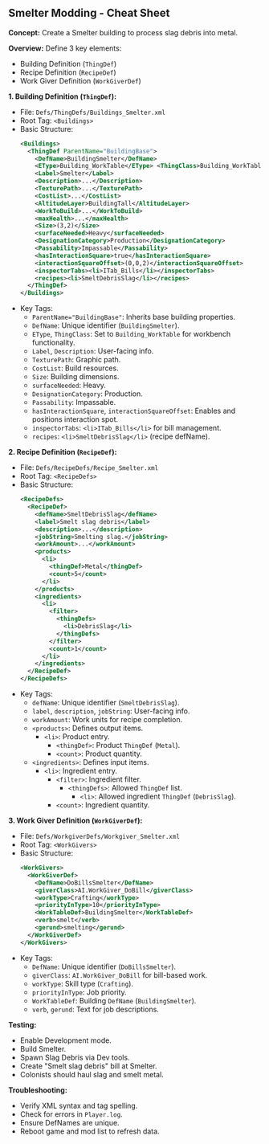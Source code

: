 ## Smelter Modding - Cheat Sheet

**Concept:** Create a Smelter building to process slag debris into metal.

**Overview:** Define 3 key elements:
- Building Definition (`ThingDef`)
- Recipe Definition (`RecipeDef`)
- Work Giver Definition (`WorkGiverDef`)

**1. Building Definition (`ThingDef`):**
   - File: `Defs/ThingDefs/Buildings_Smelter.xml`
   - Root Tag: `<Buildings>`
   - Basic Structure:
     ```xml
     <Buildings>
       <ThingDef ParentName="BuildingBase">
         <DefName>BuildingSmelter</DefName>
         <EType>Building_WorkTable</EType> <ThingClass>Building_WorkTable</ThingClass>
         <Label>Smelter</Label>
         <Description>...</Description>
         <TexturePath>...</TexturePath>
         <CostList>...</CostList>
         <AltitudeLayer>BuildingTall</AltitudeLayer>
         <WorkToBuild>...</WorkToBuild>
         <maxHealth>...</maxHealth>
         <Size>(3,2)</Size>
         <surfaceNeeded>Heavy</surfaceNeeded>
         <DesignationCategory>Production</DesignationCategory>
         <Passability>Impassable</Passability>
         <hasInteractionSquare>true</hasInteractionSquare>
         <interactionSquareOffset>(0,0,2)</interactionSquareOffset>
         <inspectorTabs><li>ITab_Bills</li></inspectorTabs>
         <recipes><li>SmeltDebrisSlag</li></recipes>
       </ThingDef>
     </Buildings>
     ```
   - Key Tags:
     - `ParentName="BuildingBase"`: Inherits base building properties.
     - `DefName`: Unique identifier (`BuildingSmelter`).
     - `EType`, `ThingClass`: Set to `Building_WorkTable` for workbench functionality.
     - `Label`, `Description`: User-facing info.
     - `TexturePath`: Graphic path.
     - `CostList`: Build resources.
     - `Size`: Building dimensions.
     - `surfaceNeeded`: Heavy.
     - `DesignationCategory`: Production.
     - `Passability`: Impassable.
     - `hasInteractionSquare`, `interactionSquareOffset`: Enables and positions interaction spot.
     - `inspectorTabs`: `<li>ITab_Bills</li>` for bill management.
     - `recipes`: `<li>SmeltDebrisSlag</li>` (recipe defName).

**2. Recipe Definition (`RecipeDef`):**
   - File: `Defs/RecipeDefs/Recipe_Smelter.xml`
   - Root Tag: `<RecipeDefs>`
   - Basic Structure:
     ```xml
     <RecipeDefs>
       <RecipeDef>
         <defName>SmeltDebrisSlag</defName>
         <label>Smelt slag debris</label>
         <description>...</description>
         <jobString>Smelting slag.</jobString>
         <workAmount>...</workAmount>
         <products>
           <li>
             <thingDef>Metal</thingDef>
             <count>5</count>
           </li>
         </products>
         <ingredients>
           <li>
             <filter>
               <thingDefs>
                 <li>DebrisSlag</li>
               </thingDefs>
             </filter>
             <count>1</count>
           </li>
         </ingredients>
       </RecipeDef>
     </RecipeDefs>
     ```
   - Key Tags:
     - `defName`: Unique identifier (`SmeltDebrisSlag`).
     - `label`, `description`, `jobString`: User-facing info.
     - `workAmount`: Work units for recipe completion.
     - `<products>`: Defines output items.
       - `<li>`: Product entry.
         - `<thingDef>`: Product `ThingDef` (`Metal`).
         - `<count>`: Product quantity.
     - `<ingredients>`: Defines input items.
       - `<li>`: Ingredient entry.
         - `<filter>`: Ingredient filter.
           - `<thingDefs>`: Allowed `ThingDef` list.
             - `<li>`: Allowed ingredient `ThingDef` (`DebrisSlag`).
         - `<count>`: Ingredient quantity.

**3. Work Giver Definition (`WorkGiverDef`):**
   - File: `Defs/WorkgiverDefs/Workgiver_Smelter.xml`
   - Root Tag: `<WorkGivers>`
   - Basic Structure:
     ```xml
     <WorkGivers>
       <WorkGiverDef>
         <DefName>DoBillsSmelter</DefName>
         <giverClass>AI.WorkGiver_DoBill</giverClass>
         <workType>Crafting</workType>
         <priorityInType>10</priorityInType>
         <WorkTableDef>BuildingSmelter</WorkTableDef>
         <verb>smelt</verb>
         <gerund>smelting</gerund>
       </WorkGiverDef>
     </WorkGivers>
     ```
   - Key Tags:
     - `DefName`: Unique identifier (`DoBillsSmelter`).
     - `giverClass`: `AI.WorkGiver_DoBill` for bill-based work.
     - `workType`: Skill type (`Crafting`).
     - `priorityInType`: Job priority.
     - `WorkTableDef`: Building `DefName` (`BuildingSmelter`).
     - `verb`, `gerund`: Text for job descriptions.

**Testing:**
- Enable Development mode.
- Build Smelter.
- Spawn Slag Debris via Dev tools.
- Create "Smelt slag debris" bill at Smelter.
- Colonists should haul slag and smelt metal.

**Troubleshooting:**
- Verify XML syntax and tag spelling.
- Check for errors in `Player.log`.
- Ensure DefNames are unique.
- Reboot game and mod list to refresh data.
